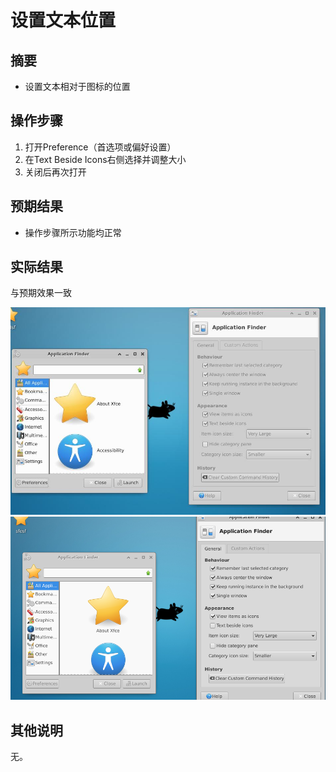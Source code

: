 # 设置文本位置

## 摘要

- 设置文本相对于图标的位置

## 操作步骤

1. 打开Preference（首选项或偏好设置）
2. 在Text Beside Icons右侧选择并调整大小
3. 关闭后再次打开

## 预期结果

- 操作步骤所示功能均正常

## 实际结果

与预期效果一致

![设置文本位置-1](./img/设置文本位置-1.jpg)
![设置文本位置-2](./img/设置文本位置-2.png)

## 其他说明

无。
